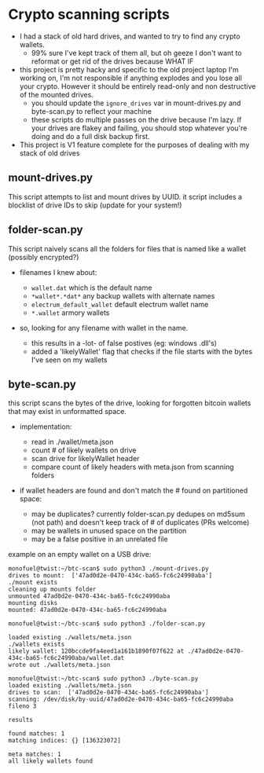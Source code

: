 # Crypto scanning scripts

- I had a stack of old hard drives, and wanted to try to find any crypto wallets.
    - 99% sure I've kept track of them all, but oh geeze I don't want to reformat or get rid of the drives because WHAT IF
- this project is pretty hacky and specific to the old project laptop I'm working on, I'm not responsible if anything explodes and you lose all your crypto. However it should be entirely read-only and non destructive of the mounted drives.
    - you should update the `ignore_drives` var in mount-drives.py and byte-scan.py to reflect your machine
    - these scripts do multiple passes on the drive because I'm lazy. If your drives are flakey and failing, you should stop whatever you're doing and do a full disk backup first.
- This project is V1 feature complete for the purposes of dealing with my stack of old drives

## mount-drives.py

This script attempts to list and mount drives by UUID. it script includes a blocklist of drive IDs to skip (update for your system!)

## folder-scan.py

This script naively scans all the folders for files that is named like a wallet (possibly encrypted?)

- filenames I knew about:
    - `wallet.dat` which is the default name
    - `*wallet*.*dat*` any backup wallets with alternate names
    - `electrum_default_wallet` default electrum wallet name
    - `*.wallet` armory wallets

- so, looking for any filename with wallet in the name.
    - this results in a -lot- of false postives (eg: windows .dll's)
    - added a 'likelyWallet' flag that checks if the file starts with the bytes I've seen on my wallets

## byte-scan.py

this script scans the bytes of the drive, looking for forgotten bitcoin wallets that may exist in unformatted space.

- implementation:
    - read in ./wallet/meta.json
    - count # of likely wallets on drive
    - scan drive for likelyWallet header
    - compare count of likely headers with meta.json from scanning folders
    
- if wallet headers are found and don't match the # found on partitioned space:
    - may be duplicates? currently folder-scan.py dedupes on md5sum (not path) and doesn't keep track of # of duplicates (PRs welcome)
    - may be wallets in unused space on the partition
    - may be a false positive in an unrelated file

example on an empty wallet on a USB drive:
```
monofuel@twist:~/btc-scan$ sudo python3 ./mount-drives.py 
drives to mount:  ['47ad0d2e-0470-434c-ba65-fc6c24990aba']
./mount exists
cleaning up mounts folder
unmounted 47ad0d2e-0470-434c-ba65-fc6c24990aba
mounting disks
mounted: 47ad0d2e-0470-434c-ba65-fc6c24990aba

monofuel@twist:~/btc-scan$ sudo python3 ./folder-scan.py 

loaded existing ./wallets/meta.json
./wallets exists
likely wallet: 120bccde9fa4eed1a161b1890f07f622 at ./47ad0d2e-0470-434c-ba65-fc6c24990aba/wallet.dat
wrote out ./wallets/meta.json

monofuel@twist:~/btc-scan$ sudo python3 ./byte-scan.py 
loaded existing ./wallets/meta.json
drives to scan:  ['47ad0d2e-0470-434c-ba65-fc6c24990aba']
scanning: /dev/disk/by-uuid/47ad0d2e-0470-434c-ba65-fc6c24990aba
fileno 3

results

found matches: 1
matching indices: {} [136323072]

meta matches: 1
all likely wallets found
```

